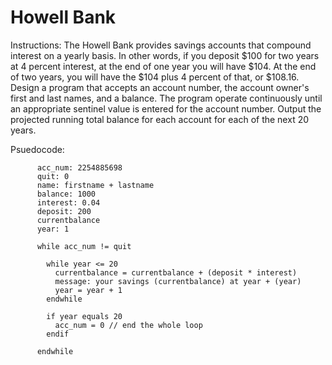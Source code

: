 # Howell Bank

Instructions: The Howell Bank provides savings accounts that compound interest on a yearly basis. In other words, if you deposit $100 for two years at 4 percent interest, at the end of one year you will have $104. At the end of two years, you will have the $104 plus 4 percent of that, or $108.16. Design a program that accepts an account number, the account owner's first and last names, and a balance. The program operate continuously until an appropriate sentinel value is entered for the account number. Output the projected running total balance for each account for each of the next 20 years.


Psuedocode:



          acc_num: 2254885698
          quit: 0
          name: firstname + lastname
          balance: 1000
          interest: 0.04
          deposit: 200
          currentbalance
          year: 1

          while acc_num != quit

            while year <= 20
              currentbalance = currentbalance + (deposit * interest)
              message: your savings (currentbalance) at year + (year)
              year = year + 1
            endwhile

            if year equals 20
              acc_num = 0 // end the whole loop
            endif
          
          endwhile


